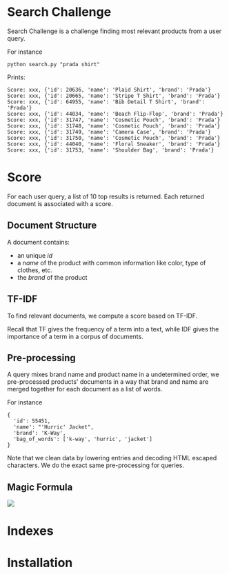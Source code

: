 # Search Challenge

Search Challenge is a challenge finding most relevant products from a user query.

For instance

```
python search.py "prada shirt"
```

Prints:

```
Score: xxx, {'id': 20636, 'name': 'Plaid Shirt', 'brand': 'Prada'}
Score: xxx, {'id': 20665, 'name': 'Stripe T Shirt', 'brand': 'Prada'}
Score: xxx, {'id': 64955, 'name': 'Bib Detail T Shirt', 'brand': 'Prada'}
Score: xxx, {'id': 44034, 'name': 'Beach Flip-Flop', 'brand': 'Prada'}
Score: xxx, {'id': 31747, 'name': 'Cosmetic Pouch', 'brand': 'Prada'}
Score: xxx, {'id': 31748, 'name': 'Cosmetic Pouch', 'brand': 'Prada'}
Score: xxx, {'id': 31749, 'name': 'Camera Case', 'brand': 'Prada'}
Score: xxx, {'id': 31750, 'name': 'Cosmetic Pouch', 'brand': 'Prada'}
Score: xxx, {'id': 44040, 'name': 'Floral Sneaker', 'brand': 'Prada'}
Score: xxx, {'id': 31753, 'name': 'Shoulder Bag', 'brand': 'Prada'}
```

# Score

For each user query, a list of 10 top results is returned. Each returned document is associated with a score.

## Document Structure

A document contains:
* an unique *id*
* a *name* of the product with common information like color, type of clothes, etc.
* the *brand* of the product

## TF-IDF

To find relevant documents, we compute a score based on TF-IDF.

Recall that TF gives the frequency of a term into a text, while IDF gives the importance of a term in a corpus of documents.

## Pre-processing

A query mixes brand name and product name in a undetermined order, we pre-processed products' documents in a way that brand and name are merged together for each document as a list of words.

For instance

```
{
  'id': 55451,
  'name': "'Hurric' Jacket",
  'brand': 'K-Way',
  'bag_of_words': ['k-way', 'hurric', 'jacket']
}
```

Note that we clean data by lowering entries and decoding HTML escaped characters. We do the exact same pre-processing for queries.


## Magic Formula

<img src="https://render.githubusercontent.com/render/math?math=\sum_{k}^{} tfidf(w_k,d) = 1">

# Indexes

# Installation

